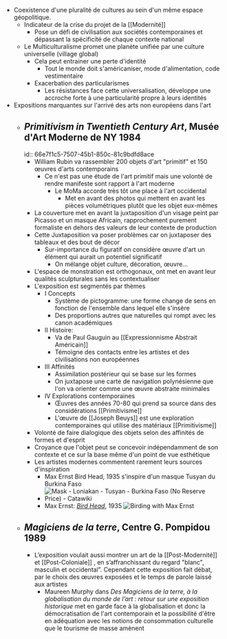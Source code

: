 - Coexistence d'une pluralité de cultures au sein d'un même espace géopolitique.
	- Indicateur de la crise du projet de la [[Modernité]]
		- Pose un défi de civilisation aux sociétés contemporaines et dépassant la spécificité de chaque contexte national
	- Le Multiculturalisme promet une planète unifiée par une culture universelle (village global)
		- Cela peut entrainer une perte d'identité
			- Tout le monde doit s'américaniser, mode d'alimentation, code vestimentaire
		- Exacerbation des particularismes
			- Les résistances face cette universalisation, développe une accroche forte à une particularité propre à leurs identités
- Expositions marquantes sur l'arrivé des arts non européens dans l'art
	- ## *Primitivism in Twentieth Century Art*, Musée d'Art Moderne de NY 1984
	  id:: 66e7f1c5-7507-45b1-850c-81c9bdfd8ace
		- William Rubin va rassembler 200 objets d'art "primitif" et 150 œuvres d'arts contemporains
			- Ce n'est pas une étude de l'art primitif mais une volonté de rendre manifeste sont rapport à l'art moderne
				- Le MoMa accorde très tôt une place à l'art occidental
					- Met en avant des photos qui mettent en avant les pièces volumétriques plutôt que les objet eux-mêmes
		- La couverture met en avant la juxtaposition d'un visage peint par Picasso et un masque Africain, rapprochement purement formaliste en dehors des valeurs de leur contexte de production
		- Cette Juxtaposition va poser problèmes car on juxtaposer des tableaux et des bout de décor
			- Sur-importance du figuratif on considère œuvre d'art un élément qui aurait un potentiel significatif
				- On mélange objet culture, décoration, œuvre...
		- L'espace de monstration est orthogonaux, ont met en avant leur qualités sculpturales sans les contextualiser
		- L'exposition est segmentés par thèmes
			- I Concepts
				- Système de pictogramme: une forme change de sens en fonction de l'ensemble dans lequel elle s'insère
				- Des proportions autres que naturelles qui rompt avec les canon académiques
			- II Histoire:
				- Va de Paul Gauguin au [[Expressionnisme Abstrait Américain]]
				- Témoigne des contacts entre les artistes et des civilisations non européennes
			- III Affinités
				- Assimilation postérieur qui se base sur les formes
				- On juxtapose une carte de navigation polynésienne que l'on va orienter comme une œuvre abstraite minimales
			- IV Explorations contemporaines
				- Œuvres des années 70-80 qui prend sa source dans des considérations [[Primitivisme]]
				- L'œuvre de [[Joseph Beuys]] est une exploration contemporaines qui utilise des matériaux [[Primitivisme]]
		- Volonté de faire dialogique des objets selon des affinités de formes et d'esprit
		- Croyance que l'objet peut se concevoir indépendamment de son contexte et ce sur la base même d'un point de vue esthétique
		- Les artistes modernes commentent rarement leurs sources d'inspiration
			- Max Ernst Bird Head, 1935 s'inspire d'un masque Tusyan du Burkina Faso
			- ![Mask - Loniakan - Tusyan - Burkina Faso (No Reserve Price) - Catawiki](https://assets.catawiki.nl/assets/2024/7/18/9/1/9/91984baf-599b-4f79-b725-e168fc0a890f.jpg)
			- Max Ernst: [*Bird Head*](https://hyperallergic.com/419433/max-ernst-museum-of-modern-art-birds/), 1935 ![Birding with Max Ernst](https://i0.wp.com/hyperallergic-newspack.s3.amazonaws.com/uploads/2017/12/max-ernst-bird-head-193435-720x1001.jpg?resize=720%2C1001&quality=95&ssl=1)
	- ## *Magiciens de la terre*, Centre G. Pompidou 1989
		- L’exposition voulait aussi montrer un art de la [[Post-Modernité]] et [[Post-Coloniale]] , en s’affranchissant du regard "blanc",
		  masculin et occidental”. Cependant cette exposition fait débat, par le choix des œuvres exposées et le temps de parole laissé aux artistes
			- Maureen Murphy dans *Des Magiciens de la terre, à la globalisation du monde de l’art : retour sur une exposition historique* met en garde face à la globalisation et donc la démocratisation de l'art contemporain et la possibilité d'être en adéquation avec les notions de consommation culturelle que le tourisme de masse amènent